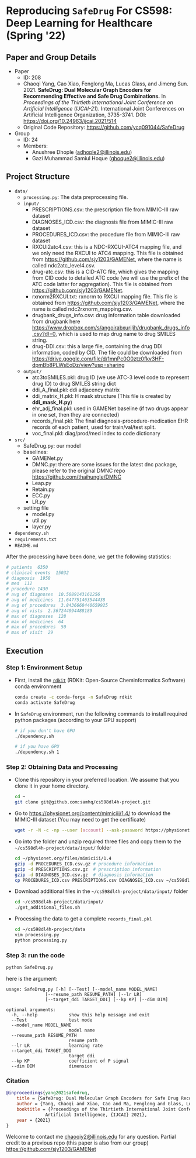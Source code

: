 # Reproducing `SafeDrug` For CS598: Deep Learning for Healthcare (Spring '22)

## Paper and Group Details

- Paper
  - ID: 208
  - Chaoqi Yang, Cao Xiao, Fenglong Ma, Lucas Glass, and Jimeng Sun. 2021. **SafeDrug: Dual Molecular Graph Encoders for Recommending Effective and Safe Drug Combinations.** In *Proceedings of the Thirtieth International Joint Conference on Artificial Intelligence* (*IJCAI-21*). International Joint Conferences on Artificial Intelligence Organization, 3735-3741. DOI: https://doi.org/10.24963/ijcai.2021/514
  - Original Code Repository: https://github.com/ycq091044/SafeDrug
- Group
  - ID: 24
  - Members:
    - Anushree Dhople (adhople2@illinois.edu)
    - Gazi Muhammad Samiul Hoque (ghoque2@illinois.edu)

## Project Structure
- `data/`
  - `processing.py`: The data preprocessing file.
  - `input/`
    - PRESCRIPTIONS.csv: the prescription file from MIMIC-III raw dataset
    - DIAGNOSES_ICD.csv: the diagnosis file from MIMIC-III raw dataset
    - PROCEDURES_ICD.csv: the procedure file from MIMIC-III raw dataset
    - RXCUI2atc4.csv: this is a NDC-RXCUI-ATC4 mapping file, and we only need the RXCUI to ATC4 mapping. This file is obtained from https://github.com/sjy1203/GAMENet, where the name is called ndc2atc_level4.csv.
    - drug-atc.csv: this is a CID-ATC file, which gives the mapping from CID code to detailed ATC code (we will use the prefix of the ATC code latter for aggregation). This file is obtained from https://github.com/sjy1203/GAMENet.
    - rxnorm2RXCUI.txt: rxnorm to RXCUI mapping file. This file is obtained from https://github.com/sjy1203/GAMENet, where the name is called ndc2rxnorm_mapping.csv.
    - drugbank_drugs_info.csv: drug information table downloaded from drugbank here https://www.dropbox.com/s/angoirabxurjljh/drugbank_drugs_info.csv?dl=0, which is used to map drug name to drug SMILES string.
    - drug-DDI.csv: this a large file, containing the drug DDI information, coded by CID. The file could be downloaded from https://drive.google.com/file/d/1mnPc0O0ztz0fkv3HF-dpmBb8PLWsEoDz/view?usp=sharing
  - `output/`
    - atc3toSMILES.pkl: drug ID (we use ATC-3 level code to represent drug ID) to drug SMILES string dict
    - ddi_A_final.pkl: ddi adjacency matrix
    - ddi_matrix_H.pkl: H mask structure (This file is created by **ddi_mask_H.py**)
    - ehr_adj_final.pkl: used in GAMENet baseline (if two drugs appear in one set, then they are connected)
    - records_final.pkl: The final diagnosis-procedure-medication EHR records of each patient, used for train/val/test split.
    - voc_final.pkl: diag/prod/med index to code dictionary
- `src/`
  - SafeDrug.py: our model
  - baselines:
    - GAMENet.py
    - DMNC.py: there are some issues for the latest dnc package, please refer to the original DMNC repo https://github.com/thaihungle/DMNC
    - Leap.py
    - Retain.py
    - ECC.py
    - LR.py
  - setting file
    - model.py
    - util.py
    - layer.py
- `dependency.sh`
- `requirements.txt`
- `README.md`

After the processing have been done, we get the following statistics:

```bash
# patients  6350
# clinical events  15032
# diagnosis  1958
# med  112
# procedure 1430
# avg of diagnoses  10.5089143161256
# avg of medicines  11.647751463544438
# avg of procedures  3.8436668440659925
# avg of vists  2.367244094488189
# max of diagnoses  128
# max of medicines  64
# max of procedures  50
# max of visit  29
```

## Execution

### Step 1: Environment Setup

- First, install the [`rdkit`](https://www.rdkit.org/) (RDKit: Open-Source Cheminformatics Software) conda environment

  ```bash
  conda create -c conda-forge -n SafeDrug rdkit
  conda activate SafeDrug
  ```

- In `SafeDrug` environment, run the following commands to install required python packages (according to your GPU support)

  ```bash
  # if you don't have GPU
  ./dependency.sh

  # if you have GPU
  ./dependency.sh 1
  ```

### Step 2: Obtaining Data and Processing

- Clone this repository in your preferred location. We assume that you clone it in your home directory.
  
  ```bash
  cd ~
  git clone git@github.com:samhq/cs598dl4h-project.git 
  ```

- Go to https://physionet.org/content/mimiciii/1.4/ to download the MIMIC-III dataset (You may need to get the certificate)

  ```bash
  wget -r -N -c -np --user [account] --ask-password https://physionet.org/files/mimiciii/1.4/
  ```

- Go into the folder and unzip required three files and copy them to the `~/cs598dl4h-project/data/input/` folder

  ```bash
  cd ~/physionet.org/files/mimiciii/1.4
  gzip -d PROCEDURES_ICD.csv.gz # procedure information
  gzip -d PRESCRIPTIONS.csv.gz  # prescription information
  gzip -d DIAGNOSES_ICD.csv.gz  # diagnosis information
  cp PROCEDURES_ICD.csv PRESCRIPTIONS.csv DIAGNOSES_ICD.csv ~/cs598dl4h-project/data/input/
  ```

- Download additional files in the `~/cs598dl4h-project/data/input/` folder
  
  ```bash
  cd ~/cs598dl4h-project/data/input/
  ./get_additional_files.sh
  ```

- Processing the data to get a complete `records_final.pkl`

  ```bash
  cd ~/cs598dl4h-project/data
  vim processing.py
  python processing.py
  ```


### Step 3: run the code

```python
python SafeDrug.py
```

here is the argument:

    usage: SafeDrug.py [-h] [--Test] [--model_name MODEL_NAME]
                   [--resume_path RESUME_PATH] [--lr LR]
                   [--target_ddi TARGET_DDI] [--kp KP] [--dim DIM]
    
    optional arguments:
      -h, --help            show this help message and exit
      --Test                test mode
      --model_name MODEL_NAME
                            model name
      --resume_path RESUME_PATH
                            resume path
      --lr LR               learning rate
      --target_ddi TARGET_DDI
                            target ddi
      --kp KP               coefficient of P signal
      --dim DIM             dimension


### Citation
```bibtex
@inproceedings{yang2021safedrug,
    title = {SafeDrug: Dual Molecular Graph Encoders for Safe Drug Recommendations},
    author = {Yang, Chaoqi and Xiao, Cao and Ma, Fenglong and Glass, Lucas and Sun, Jimeng},
    booktitle = {Proceedings of the Thirtieth International Joint Conference on
               Artificial Intelligence, {IJCAI} 2021},
    year = {2021}
}
```

Welcome to contact me <chaoqiy2@illinois.edu> for any question. Partial credit to a previous repo (this paper is also from our group) https://github.com/sjy1203/GAMENet
